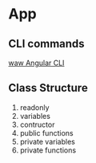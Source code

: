 # App

## CLI commands
[waw Angular CLI](https://github.com/WebArtWork/waw-angular)

## Class Structure
1) readonly
2) variables
3) contructor
4) public functions
5) private variables
6) private functions

